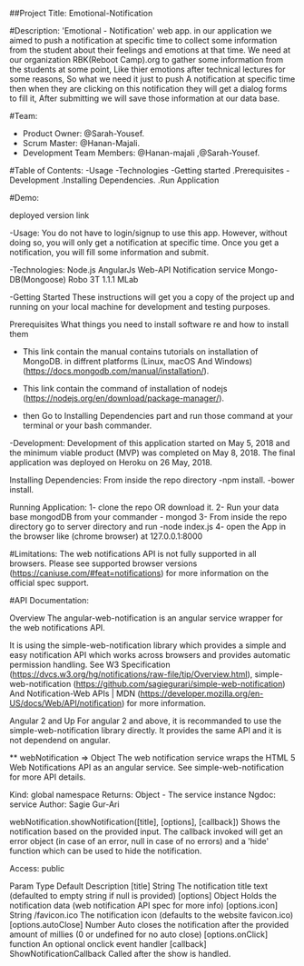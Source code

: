 ##Project Title:
Emotional-Notification

#Description:
'Emotional - Notification' web app. in our application we aimed to push a notification at specific time to collect some information from the student about their feelings and emotions at that time.
 We need at our organization RBK(Reboot Camp).org to gather some information from the students at some point, 
 Like thier emotions after technical lectures for some reasons, So what we need it just to push 
 A notification at specific time then when they are clicking  on this notification they will get a dialog forms to fill it,
 After submitting we will save those information at our data base.

#Team:
 - Product Owner: @Sarah-Yousef.
 - Scrum Master: @Hanan-Majali.
 - Development Team Members: @Hanan-majali ,@Sarah-Yousef.

#Table of Contents:
  -Usage
  -Technologies
  -Getting started
    .Prerequisites
  -Development
    .Installing Dependencies.
    .Run Application

#Demo:
<link>deployed version link </link>   
    

-Usage:
You do not have to login/signup to use this app. However, without doing so, you will only get a notification at specific time. Once you get a notification, you will fill some information and submit.

-Technologies:
   Node.js
   AngularJs
   Web-API Notification service
   Mongo-DB(Mongoose)
   Robo 3T 1.1.1
   MLab

-Getting Started
These instructions will get you a copy of the project up and running on your local machine for development and testing purposes.

  Prerequisites
   What things you need to install software re and how to install them 
   * This link contain the manual contains tutorials on installation of MongoDB. in diffrent platforms (Linux, macOS And Windows)
       (https://docs.mongodb.com/manual/installation/).
   * This link contain the command of installation of nodejs
       (https://nodejs.org/en/download/package-manager/).

   * then Go to Installing Dependencies part and run those command at your terminal or your bash commander.

-Development:
  Development of this application started on May 5, 2018 and the minimum viable product (MVP) was completed on May 8, 2018. The final application was deployed on Heroku on 26 May, 2018.

  Installing Dependencies:
    From inside the repo directory 
     -npm install.
     -bower install.

   
  Running Application:
   1- clone the repo OR download it.
   2- Run your data base mongodDB from your commander
     - mongod
   3- From inside the repo directory go to server directory and run
     -node index.js 
   4- open the App in the browser like (chrome browser) at 127.0.0.1:8000  


#Limitations:
The web notifications API is not fully supported in all browsers.
Please see supported browser versions (https://caniuse.com/#feat=notifications) for more information on the official spec support.

#API Documentation:

Overview
 The angular-web-notification is an angular service wrapper for the web notifications API.

It is using the simple-web-notification library which provides a simple and easy notification API which works across browsers and provides automatic permission handling.
See W3 Specification (https://dvcs.w3.org/hg/notifications/raw-file/tip/Overview.html), simple-web-notification (https://github.com/sagiegurari/simple-web-notification) 
And Notification-Web APIs | MDN (https://developer.mozilla.org/en-US/docs/Web/API/notification) for more information.

 Angular 2 and Up
  For angular 2 and above, it is recommanded to use the simple-web-notification library directly.
  It provides the same API and it is not dependend on angular.



** webNotification ⇒ Object
    The web notification service wraps the HTML 5 Web Notifications API as an angular service.
    See simple-web-notification for more API details.

Kind: global namespace
Returns: Object - The service instance
Ngdoc: service
Author: Sagie Gur-Ari

webNotification.showNotification([title], [options], [callback])
  Shows the notification based on the provided input.
  The callback invoked will get an error object (in case of an error, null in case of no errors) and a 'hide' function which can be used to hide the notification.

Access: public

Param	              Type	            Default	                                      Description
[title]	             String		                                  The notification title text (defaulted to empty string if null is provided)
[options]            Object		                                  Holds the notification data (web notification API spec for more info)
[options.icon]	     String	           /favicon.ico	              The notification icon (defaults to the website favicon.ico)
[options.autoClose]  Number		                                  Auto closes the notification after the provided amount of millies (0 or undefined for no auto close)
[options.onClick]	 function		                              An optional onclick event handler
[callback]	         ShowNotificationCallback		              Called after the show is handled.





























